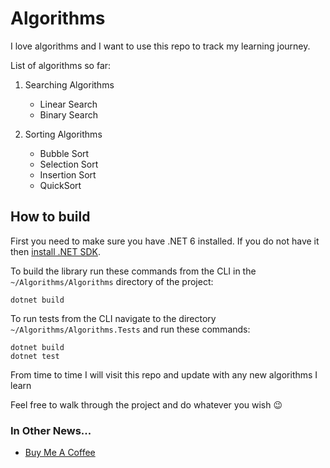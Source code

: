 # Algorithms

I love algorithms and I want to use this repo to track my learning journey.

List of algorithms so far:

1. Searching Algorithms  
   * Linear Search
   * Binary Search

2. Sorting Algorithms  
   * Bubble Sort
   * Selection Sort
   * Insertion Sort
   * QuickSort

## How to build
First you need to make sure you have .NET 6 installed. If you do not have it then [install .NET SDK](https://dotnet.microsoft.com/en-us/download).

To build the library run these commands from the CLI in the `~/Algorithms/Algorithms` directory of the project:
```
dotnet build
```
To run tests from the CLI navigate to the directory `~/Algorithms/Algorithms.Tests` and run these commands:
```
dotnet build
dotnet test
```

From time to time I will visit this repo and update with any new algorithms I learn

Feel free to walk through the project and do whatever you wish 😉

### In Other News...
* [Buy Me A Coffee](https://www.buymeacoffee.com/kimfom01)
